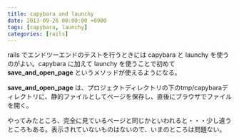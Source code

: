 ```yaml
---
title: capybara and launchy
date: 2013-09-26 00:00:00 +0900
tags: [capybara, launchy]
categories: [rails]
---
```


rails でエンドツーエンドのテストを行うときには capybara と launchy を使うのがよい。capybara に加えて launchy を使うことで初めて <strong>save_and_open_page</strong> というメソッドが使えるようになる。

<strong>save_and_open_page</strong> は、プロジェクトディレクトリの下のtmp/capybaraディレクトリに、静的ファイルとしてページを保存し、直後にブラウザでファイルを開く。

やってみたところ、完全に見ているページと同じかといわれると・・・少し違うところもある。表示されていないものはないので、いまのところは問題ない。
